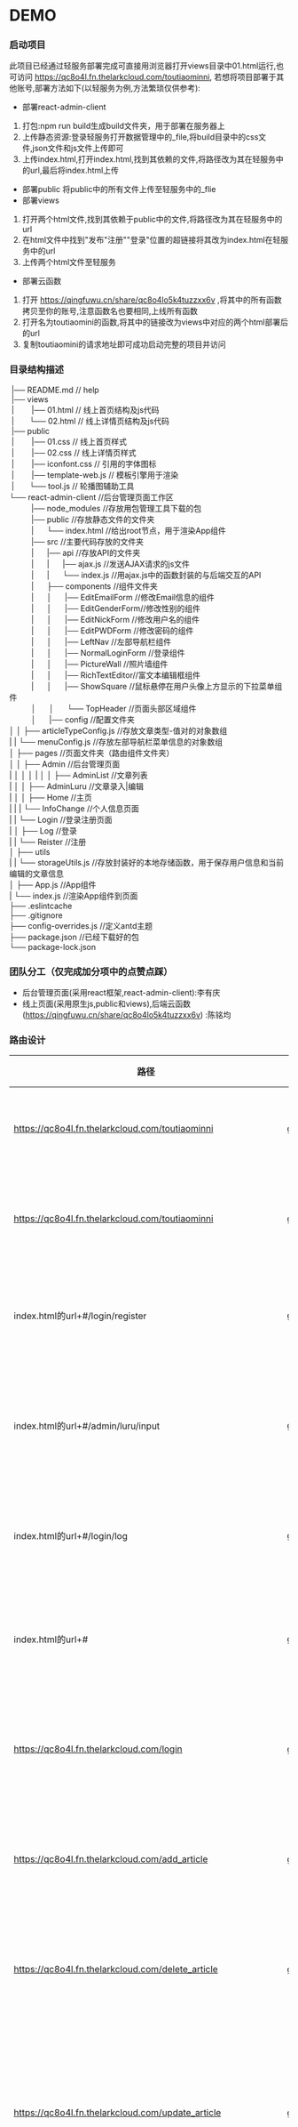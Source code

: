 DEMO
===========================

### 启动项目
此项目已经通过轻服务部署完成可直接用浏览器打开views目录中01.html运行,也可访问 https://qc8o4l.fn.thelarkcloud.com/toutiaominni, 若想将项目部署于其他账号,部署方法如下(以轻服务为例,方法繁琐仅供参考):
- 部署react-admin-client
1. 打包:npm run build生成build文件夹，用于部署在服务器上
2. 上传静态资源:登录轻服务打开数据管理中的_file,将build目录中的css文件,json文件和js文件上传即可
3. 上传index.html,打开index.html,找到其依赖的文件,将路径改为其在轻服务中的url,最后将index.html上传
- 部署public
将public中的所有文件上传至轻服务中的_flie
- 部署views
1. 打开两个html文件,找到其依赖于public中的文件,将路径改为其在轻服务中的url
2. 在html文件中找到"发布"注册""登录"位置的超链接将其改为index.html在轻服务中的url
3. 上传两个html文件至轻服务
- 部署云函数
1. 打开 https://qingfuwu.cn/share/qc8o4lo5k4tuzzxx6v ,将其中的所有函数拷贝至你的账号,注意函数名也要相同,上线所有函数
2. 打开名为toutiaomini的函数,将其中的链接改为views中对应的两个html部署后的url
3. 复制toutiaomini的请求地址即可成功启动完整的项目并访问

### 目录结构描述

 &nbsp;|── README.md                   		 // help<Br/>
 &nbsp;|── views                      
 &nbsp;| &nbsp;&nbsp;&nbsp;&nbsp;&nbsp;&nbsp; |── 01.html					// 线上首页结构及js代码<Br/>
 &nbsp;| &nbsp;&nbsp;&nbsp;&nbsp;&nbsp;&nbsp;└── 02.html					// 线上详情页结构及js代码<Br/>
 &nbsp;|── public  
 &nbsp;| &nbsp;&nbsp;&nbsp;&nbsp;&nbsp;&nbsp; |── 01.css					// 线上首页样式<Br/>
 &nbsp;| &nbsp;&nbsp;&nbsp;&nbsp;&nbsp;&nbsp; |── 02.css					// 线上详情页样式<Br/>
 &nbsp;| &nbsp;&nbsp;&nbsp;&nbsp;&nbsp;&nbsp; |── iconfont.css			        // 引用的字体图标<Br/>
 &nbsp;| &nbsp;&nbsp;&nbsp;&nbsp;&nbsp;&nbsp; |── template-web.js			        // 模板引擎用于渲染<Br/>
 &nbsp;| &nbsp;&nbsp;&nbsp;&nbsp;&nbsp;&nbsp;└── tool.js					// 轮播图辅助工具<Br/>
└── react-admin-client				//后台管理页面工作区<Br/>
&nbsp;&nbsp;&nbsp;&nbsp;&nbsp;&nbsp;&nbsp;&nbsp;&nbsp;&nbsp;|── node_modules			//存放用包管理工具下载的包<Br/>
&nbsp;&nbsp;&nbsp;&nbsp;&nbsp;&nbsp;&nbsp;&nbsp;&nbsp;&nbsp;|── public					//存放静态文件的文件夹<Br/>
&nbsp;&nbsp;&nbsp;&nbsp;&nbsp;&nbsp;&nbsp;&nbsp;&nbsp;&nbsp;|&nbsp;&nbsp;&nbsp;&nbsp;&nbsp;&nbsp;└── index.html			//给出root节点，用于渲染App组件<Br/>
&nbsp;&nbsp;&nbsp;&nbsp;&nbsp;&nbsp;&nbsp;&nbsp;&nbsp;&nbsp;|── src						//主要代码存放的文件夹<Br/>
&nbsp;&nbsp;&nbsp;&nbsp;&nbsp;&nbsp;&nbsp;&nbsp;&nbsp;&nbsp;|&nbsp;&nbsp;&nbsp;&nbsp;&nbsp;&nbsp;|── api					//存放API的文件夹<Br/>
&nbsp;&nbsp;&nbsp;&nbsp;&nbsp;&nbsp;&nbsp;&nbsp;&nbsp;&nbsp;|&nbsp;&nbsp;&nbsp;&nbsp;&nbsp;&nbsp;|&nbsp;&nbsp;&nbsp;&nbsp;&nbsp;&nbsp;|── ajax.js //发送AJAX请求的js文件<Br/>
&nbsp;&nbsp;&nbsp;&nbsp;&nbsp;&nbsp;&nbsp;&nbsp;&nbsp;&nbsp;|&nbsp;&nbsp;&nbsp;&nbsp;&nbsp;&nbsp;|&nbsp;&nbsp;&nbsp;&nbsp;&nbsp;&nbsp;└── index.js //用ajax.js中的函数封装的与后端交互的API<Br/>
&nbsp;&nbsp;&nbsp;&nbsp;&nbsp;&nbsp;&nbsp;&nbsp;&nbsp;&nbsp;|&nbsp;&nbsp;&nbsp;&nbsp;&nbsp;&nbsp;├── components			//组件文件夹<Br/>
&nbsp;&nbsp;&nbsp;&nbsp;&nbsp;&nbsp;&nbsp;&nbsp;&nbsp;&nbsp;|&nbsp;&nbsp;&nbsp;&nbsp;&nbsp;&nbsp;│&nbsp;&nbsp;&nbsp;&nbsp;&nbsp;&nbsp;|── EditEmailForm	//修改Email信息的组件<Br/>
&nbsp;&nbsp;&nbsp;&nbsp;&nbsp;&nbsp;&nbsp;&nbsp;&nbsp;&nbsp;|&nbsp;&nbsp;&nbsp;&nbsp;&nbsp;&nbsp;│&nbsp;&nbsp;&nbsp;&nbsp;&nbsp;&nbsp;|── EditGenderForm//修改性别的组件<Br/>
&nbsp;&nbsp;&nbsp;&nbsp;&nbsp;&nbsp;&nbsp;&nbsp;&nbsp;&nbsp;|&nbsp;&nbsp;&nbsp;&nbsp;&nbsp;&nbsp;│&nbsp;&nbsp;&nbsp;&nbsp;&nbsp;&nbsp;|── EditNickForm	//修改用户名的组件<Br/>
&nbsp;&nbsp;&nbsp;&nbsp;&nbsp;&nbsp;&nbsp;&nbsp;&nbsp;&nbsp;|&nbsp;&nbsp;&nbsp;&nbsp;&nbsp;&nbsp;│&nbsp;&nbsp;&nbsp;&nbsp;&nbsp;&nbsp;|── EditPWDForm //修改密码的组件<Br/>
&nbsp;&nbsp;&nbsp;&nbsp;&nbsp;&nbsp;&nbsp;&nbsp;&nbsp;&nbsp;|&nbsp;&nbsp;&nbsp;&nbsp;&nbsp;&nbsp;│&nbsp;&nbsp;&nbsp;&nbsp;&nbsp;&nbsp;|── LeftNav //左部导航栏组件<Br/>
&nbsp;&nbsp;&nbsp;&nbsp;&nbsp;&nbsp;&nbsp;&nbsp;&nbsp;&nbsp;|&nbsp;&nbsp;&nbsp;&nbsp;&nbsp;&nbsp;│&nbsp;&nbsp;&nbsp;&nbsp;&nbsp;&nbsp;|── NormalLoginForm	//登录组件<Br/>
&nbsp;&nbsp;&nbsp;&nbsp;&nbsp;&nbsp;&nbsp;&nbsp;&nbsp;&nbsp;|&nbsp;&nbsp;&nbsp;&nbsp;&nbsp;&nbsp;│&nbsp;&nbsp;&nbsp;&nbsp;&nbsp;&nbsp;|── PictureWall		//照片墙组件<Br/>
&nbsp;&nbsp;&nbsp;&nbsp;&nbsp;&nbsp;&nbsp;&nbsp;&nbsp;&nbsp;|&nbsp;&nbsp;&nbsp;&nbsp;&nbsp;&nbsp;│&nbsp;&nbsp;&nbsp;&nbsp;&nbsp;&nbsp;|── RichTextEditor//富文本编辑框组件<Br/>
&nbsp;&nbsp;&nbsp;&nbsp;&nbsp;&nbsp;&nbsp;&nbsp;&nbsp;&nbsp;|&nbsp;&nbsp;&nbsp;&nbsp;&nbsp;&nbsp;│&nbsp;&nbsp;&nbsp;&nbsp;&nbsp;&nbsp;|── ShowSquare //鼠标悬停在用户头像上方显示的下拉菜单组件<Br/>
&nbsp;&nbsp;&nbsp;&nbsp;&nbsp;&nbsp;&nbsp;&nbsp;&nbsp;&nbsp;│&nbsp;&nbsp;&nbsp;&nbsp;&nbsp;&nbsp;│&nbsp;&nbsp;&nbsp;&nbsp;&nbsp;&nbsp;└── TopHeader //页面头部区域组件<Br/>
&nbsp;&nbsp;&nbsp;&nbsp;&nbsp;&nbsp;&nbsp;&nbsp;&nbsp;&nbsp;│&nbsp;&nbsp;&nbsp;&nbsp;&nbsp;&nbsp;|── config				//配置文件夹<Br/>
	│   │   ├── articleTypeConfig.js	//存放文章类型-值对的对象数组<Br/>
	|	|   └── menuConfig.js			//存放左部导航栏菜单信息的对象数组<Br/>
	│   ├── pages				//页面文件夹（路由组件文件夹）<Br/>
	│   │   ├── Admin			//后台管理页面<Br/>
	|	│   │   │ 
	|	│   │   ├── AdminList	//文章列表<Br/>
	|	│   │   ├── AdminLuru	//文章录入|编辑<Br/>
	|	│   │   ├── Home		//主页<Br/>
	|	|	|   └── InfoChange	//个人信息页面<Br/>
	|	|   └── Login			//登录注册页面<Br/>
	|	│       ├── Log			//登录<Br/>
	|	|		└── Reister		//注册<Br/>
	│   ├── utils<Br/>
	|	|   └── storageUtils.js	//存放封装好的本地存储函数，用于保存用户信息和当前编辑的文章信息<Br/>
	│   ├── App.js				//App组件<Br/>
	|   └── index.js			//渲染App组件到页面<Br/>
	├── .eslintcache	<Br/>
	├── .gitignore<Br/>
	├── config-overrides.js		//定义antd主题<Br/>
	├── package.json			//已经下载好的包<Br/>
	└── package-lock.json<Br/>

### 团队分工（仅完成加分项中的点赞点踩）
- 后台管理页面(采用react框架,react-admin-client):李有庆
- 线上页面(采用原生js,public和views),后端云函数 (https://qingfuwu.cn/share/qc8o4lo5k4tuzzxx6v) :陈铭均

### 路由设计

| 路径      | 方法   | 参数               | 备注         |
| ------------------------- | ---- | -------  | ---------------------- | 
| https://qc8o4l.fn.thelarkcloud.com/toutiaominni				|get/post 	|											|获取线上首页						|
|https://qc8o4l.fn.thelarkcloud.com/toutiaominni				|get/post 	|article_id									|获取线上详情页					|
|index.html的url+#/login/register									|get/post 	|											|获取后台注册页					|
|index.html的url+#/admin/luru/input									|get/post 	|										   	|获取后台管理录入页				|
|index.html的url+#/login/log										|get/post 	|										   	|获取后台登录页					|
|index.html的url+#													|get/post 	|										   	|获取后台管理首页					|
|https://qc8o4l.fn.thelarkcloud.com/login						|get/post 	|nickname password							|处理添加登录请求					|
|https://qc8o4l.fn.thelarkcloud.com/add_article					|get/post 	|nickname title_name title_img content type	|处理添加文章请求					|
|https://qc8o4l.fn.thelarkcloud.com/delete_article				|get/post 	|article_id									|处理删除文章请求					|
|https://qc8o4l.fn.thelarkcloud.com/update_article				|get/post 	|article_id title_name title_img conten type|更新文章标题图片内容和类型		|
|https://qc8o4l.fn.thelarkcloud.com/update_article_status		|get/post 	|article_id	status							|更新文章状态						|
|https://qc8o4l.fn.thelarkcloud.com/update_article_goodandbad	|get/post 	|article_id	quality num username			|更新文章及用户的点赞点踩及关注量	|
|https://qc8o4l.fn.thelarkcloud.com/get_all_title				|get/post 	|type keywords								|按类型或关键字获取标题			|
|https://qc8o4l.fn.thelarkcloud.com/register				|get/post 	|nickname password email					|处理用户注册请求					|
|https://qc8o4l.fn.thelarkcloud.com/delete_user					|get/post 	|user_id									|处理删除用户请求				  	|
|https://qc8o4l.fn.thelarkcloud.com/update_user_nickname		|get/post 	|user_id user_nickname						|处理修改用户昵称请求				|
|https://qc8o4l.fn.thelarkcloud.com/update_user_avatar		|get/post 	|user_id user_avatar						|处理修改用户头像请求				|
|https://qc8o4l.fn.thelarkcloud.com/update_user_password		|get/post 	|user_id user_password						|处理修改用户密码请求				|
|https://qc8o4l.fn.thelarkcloud.com/update_user_email			|get/post 	|user_id user_email							|处理修改用户邮箱请求				|
|https://qc8o4l.fn.thelarkcloud.com/update_user_gender		|get/post 	|user_id user_gender						|处理修改用户性别请求	  			|
